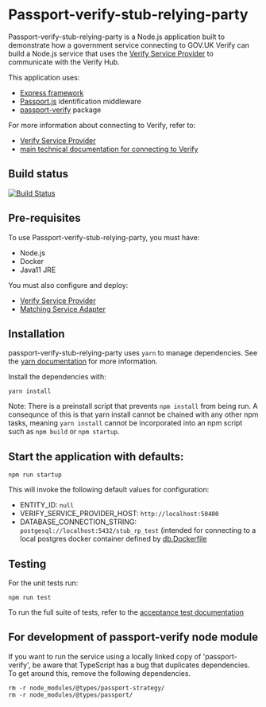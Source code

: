 Passport-verify-stub-relying-party
==================================

Passport-verify-stub-relying-party is a Node.js application built to demonstrate how a government service connecting to GOV.UK Verify can build a Node.js service that uses the [Verify Service Provider](https://github.com/alphagov/verify-service-provider) to communicate with the Verify Hub. 

This application uses:
* [Express framework](https://expressjs.com/) 
* [Passport.js](https://www.npmjs.com/package/passport) identification middleware
* [passport-verify](https://github.com/alphagov/passport-verify) package

For more information about connecting to Verify, refer to:

* [Verify Service Provider](https://github.com/alphagov/verify-service-provider)
* [main technical documentation for connecting to Verify](http://alphagov.github.io/rp-onboarding-tech-docs/index.html)

Build status
------------
[![Build Status](https://travis-ci.org/alphagov/passport-verify-stub-relying-party.svg?branch=master)](https://travis-ci.org/alphagov/passport-verify-stub-relying-party)

Pre-requisites
--------------
To use Passport-verify-stub-relying-party, you must have:

* Node.js
* Docker
* Java11 JRE 

You must also configure and deploy:

* [Verify Service Provider](https://github.com/alphagov/verify-service-provider)
* [Matching Service Adapter](http://alphagov.github.io/rp-onboarding-tech-docs/pages/msa/msa.html)

Installation
------------

passport-verify-stub-relying-party uses `yarn` to manage dependencies. See the [yarn documentation](https://yarnpkg.com/en/) for more information. 

Install the dependencies with:

```
yarn install
```

Note: There is a preinstall script that prevents `npm install` from being run.  A consequnce of this is that yarn install cannot be chained with any other npm tasks, meaning `yarn install` cannot be incorporated into an npm script such as `npm build` or `npm startup`.


Start the application with defaults:
------------------------------------

```
npm run startup
```

This will invoke the following default values for configuration:

* ENTITY_ID: `null`
* VERIFY_SERVICE_PROVIDER_HOST: `http://localhost:50400`
* DATABASE_CONNECTION_STRING: `postgesql://localhost:5432/stub_rp_test` (intended for connecting to a local postgres docker container defined by [db.Dockerfile](db.DockerFile)

Testing
-------

For the unit tests run:
```
npm run test
```

To run the full suite of tests, refer to the [acceptance test documentation](/docs/development/Running_Acceptance_Tests.md)

For development of passport-verify node module
----------------------------------------------
If you want to run the service using a locally linked copy of 'passport-verify', be aware that TypeScript has a bug that duplicates dependencies. To get around this,  remove the following dependencies.

```
rm -r node_modules/@types/passport-strategy/
rm -r node_modules/@types/passport/
```
